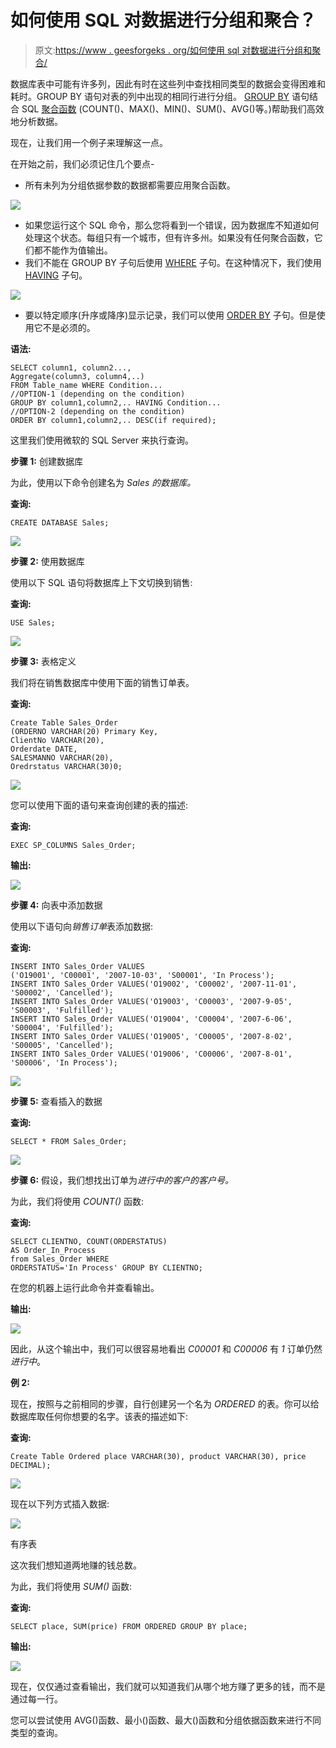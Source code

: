 # 如何使用 SQL 对数据进行分组和聚合？

> 原文:[https://www . geesforgeks . org/如何使用 sql 对数据进行分组和聚合/](https://www.geeksforgeeks.org/how-to-group-and-aggregate-data-using-sql/)

数据库表中可能有许多列，因此有时在这些列中查找相同类型的数据会变得困难和耗时。GROUP BY 语句对表的列中出现的相同行进行分组。 [GROUP BY](https://www.geeksforgeeks.org/sql-group-by/) 语句结合 SQL [聚合函数](https://www.geeksforgeeks.org/aggregate-functions-in-sql/) (COUNT()、MAX()、MIN()、SUM()、AVG()等。)帮助我们高效地分析数据。

现在，让我们用一个例子来理解这一点。

在开始之前，我们必须记住几个要点-

*   所有未列为分组依据参数的数据都需要应用聚合函数。

![](img/bb4a53464a352eecc093c3527a11edc7.png)

*   如果您运行这个 SQL 命令，那么您将看到一个错误，因为数据库不知道如何处理这个状态。每组只有一个城市，但有许多州。如果没有任何聚合函数，它们都不能作为值输出。
*   我们不能在 GROUP BY 子句后使用 [WHERE](https://www.geeksforgeeks.org/sql-where-clause/) 子句。在这种情况下，我们使用 [HAVING](https://www.geeksforgeeks.org/having-vs-where-clause-in-sql/) 子句。

![](img/385274263ad6b4d09b2a3fb56ea22f1f.png)

*   要以特定顺序(升序或降序)显示记录，我们可以使用 [ORDER BY](https://www.geeksforgeeks.org/sql-order-by/) 子句。但是使用它不是必须的。

**语法:**

```
SELECT column1, column2..., 
Aggregate(column3, column4,..) 
FROM Table_name WHERE Condition...
//OPTION-1 (depending on the condition) 
GROUP BY column1,column2,.. HAVING Condition...
//OPTION-2 (depending on the condition) 
ORDER BY column1,column2,.. DESC(if required); 
```

这里我们使用微软的 SQL Server 来执行查询。

**步骤 1:** 创建数据库

为此，使用以下命令创建名为 *Sales 的数据库。*

**查询:**

```
CREATE DATABASE Sales;   
```

![](img/cb178f404078a0ef89bee7b37c3b3408.png)

**步骤 2:** 使用数据库

使用以下 SQL 语句将数据库上下文切换到销售:

**查询:**

```
USE Sales;
```

![](img/e5fac318f63a23e36e168136308d1c94.png)

**步骤 3:** 表格定义

我们将在销售数据库中使用下面的销售订单表。

**查询:**

```
Create Table Sales_Order
(ORDERNO VARCHAR(20) Primary Key, 
ClientNo VARCHAR(20),
Orderdate DATE,
SALESMANNO VARCHAR(20),
Oredrstatus VARCHAR(30)0;
```

![](img/81d929cb9e791a62eaf4840ba1241cd7.png)

您可以使用下面的语句来查询创建的表的描述:

**查询:**

```
EXEC SP_COLUMNS Sales_Order;
```

**输出:**

![](img/194b0aa134755a916e4fc1adbe85359c.png)

**步骤 4:** 向表中添加数据

使用以下语句向*销售订单*表添加数据:

**查询:**

```
INSERT INTO Sales_Order VALUES
('O19001', 'C00001', '2007-10-03', 'S00001', 'In Process'); 
INSERT INTO Sales_Order VALUES('O19002', 'C00002', '2007-11-01', 'S00002', 'Cancelled');
INSERT INTO Sales_Order VALUES('O19003', 'C00003', '2007-9-05', 'S00003', 'Fulfilled');
INSERT INTO Sales_Order VALUES('O19004', 'C00004', '2007-6-06', 'S00004', 'Fulfilled'); 
INSERT INTO Sales_Order VALUES('O19005', 'C00005', '2007-8-02', 'S00005', 'Cancelled');
INSERT INTO Sales_Order VALUES('O19006', 'C00006', '2007-8-01', 'S00006', 'In Process'); 
```

![](img/376a9f892f935a3b25ead91044b8ba3a.png)

**步骤 5:** 查看插入的数据

**查询:**

```
SELECT * FROM Sales_Order; 
```

![](img/fe42047eb4bbaf4c66a4de649f459936.png)

**步骤 6:** 假设，我们想找出订单为*进行中的客户的客户号。*

为此，我们将使用 *COUNT()* 函数:

**查询:**

```
SELECT CLIENTNO, COUNT(ORDERSTATUS)
AS Order_In_Process
from Sales_Order WHERE 
ORDERSTATUS='In Process' GROUP BY CLIENTNO; 
```

在您的机器上运行此命令并查看输出。

**输出:**

![](img/0254e4b894e75b9e61ab5c47f4680770.png)

因此，从这个输出中，我们可以很容易地看出 *C00001* 和 *C00006* 有 *1* 订单仍然*进行中*。

**例 2:**

现在，按照与之前相同的步骤，自行创建另一个名为 *ORDERED* 的表。你可以给数据库取任何你想要的名字。该表的描述如下:

**查询:**

```
Create Table Ordered place VARCHAR(30), product VARCHAR(30), price DECIMAL);
```

![](img/32c2459fafea4f201217edf2289ece52.png)

现在以下列方式插入数据:

![](img/7f8e7a498723c5dfb8446b222914a4ef.png)

有序表

这次我们想知道两地赚的钱总数。

为此，我们将使用 *SUM()* 函数:

**查询:**

```
SELECT place, SUM(price) FROM ORDERED GROUP BY place; 
```

**输出:**

![](img/467878c47fb24640c5395f0f3a35e6ff.png)

现在，仅仅通过查看输出，我们就可以知道我们从哪个地方赚了更多的钱，而不是通过每一行。

您可以尝试使用 AVG()函数、最小()函数、最大()函数和分组依据函数来进行不同类型的查询。